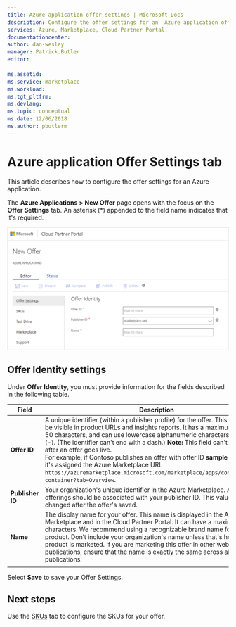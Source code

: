 ```yaml
---
title: Azure application offer settings | Microsoft Docs
description: Configure the offer settings for an  Azure application offer.
services: Azure, Marketplace, Cloud Partner Portal, 
documentationcenter:
author: dan-wesley
manager: Patrick.Butler  
editor:

ms.assetid: 
ms.service: marketplace
ms.workload: 
ms.tgt_pltfrm: 
ms.devlang: 
ms.topic: conceptual
ms.date: 12/06/2018
ms.author: pbutlerm
---
```


# Azure application Offer Settings tab

This article describes how to configure the offer settings for an Azure application.

The **Azure Applications > New Offer** page opens with the focus on the **Offer Settings** tab. An asterisk (*) appended to the field name indicates that it's required.

![Offer Identity form](./media/azureapp-offer-settings-tab.png)

## Offer Identity settings

Under **Offer Identity**, you must provide information for the fields described in the following table.  

|  **Field**       |     **Description**                                                          |
|  ---------       |     ---------------                                                          |
| **Offer ID**       | A unique identifier (within a publisher profile) for the offer. This identifier will be visible in product URLs and insights reports. It has a maximum length of 50 characters, and can use lowercase alphanumeric characters and dashes (-). (The identifier can't end with a dash.) **Note:** This field can't be changed after an offer goes live. <br> For example, if Contoso publishes an offer with offer ID **sample-container**, it's assigned the Azure Marketplace URL `https://azuremarketplace.microsoft.com/marketplace/apps/contoso.sample-container?tab=Overview`. |
| **Publisher ID**     | Your organization's unique identifier in the Azure Marketplace. All your offerings should be associated with your publisher ID. This value can't be changed after the offer's saved. |
| **Name**          | The display name for your offer. This name is displayed in the Azure Marketplace and in the Cloud Partner Portal. It can have a maximum of 50 characters. We recommend using a  recognizable brand name for your product. Don’t include your organization's name unless that's how your product is marketed. If you are marketing this offer in other websites and publications, ensure that the name is exactly the same across all publications. |
|  |  |

Select **Save** to save your Offer Settings.

## Next steps

Use the [SKUs](./cpp-skus-tab.md) tab to configure the SKUs for your offer.